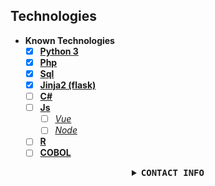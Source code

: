 ## Technologies 
* <strong>Known Technologies</strong>  
  - [x] [<strong>Python 3</strong>](https://www.python.org/)
  - [x] [<strong>Php</strong>](https://www.php.net/)
  - [x] [<strong>Sql</strong>](https://en.wikipedia.org/wiki/SQL)
  - [x] [<strong>Jinja2 (flask)</strong>](https://palletsprojects.com/p/jinja/)
  - [ ] [<strong>C#</strong>](https://en.wikipedia.org/wiki/C_Sharp_%28programming_language%29)
  - [ ] [<strong>Js</strong>](https://www.javascript.com/)
      - [ ] [<i>Vue</i>](https://vuejs.org/)
      - [ ] [<i>Node</i>](https://nodejs.org/en/)
  - [ ] [<strong>R</strong>](https://www.r-project.org/)
  - [ ] [<strong>COBOL</strong>](https://developer.ibm.com/languages/cobol/)

<details align="center">

<summary> <b> <samp> CONTACT INFO</samp></b></summary>
<samp>
 <br>
<p align="center">
 <a href="mailto:reece.harris98@protonmail.com">Email</a> | 
 <a href="https://www.linkedin.com/in/reece-harris-3215b91bb/">Linkedin</a> | 
 <a href="https://www.devreece.tech/">Website</a> | 
 <a href="https://www.youtube.com/watch?v=dQw4w9WgXcQ">Youtube</a> <br>
 <img align="center" src="https://github-readme-stats.vercel.app/api?username=NotReeceHarris&show_icons=true&count_private=true&include_all_commits=true&theme=midnight-purple" alt="NotReeceHarris's github stats" /> <br>
  <img align="center" src="https://github-readme-stats.vercel.app/api/top-langs/?username=NotReeceHarris&layout=compact&theme=midnight-purple" alt="NotReeceHarris's github stats" />
</p> 


</samp>
</details>
